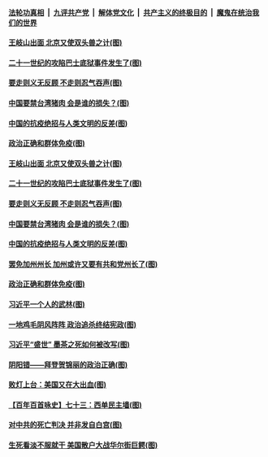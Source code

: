 ####  [法轮功真相](../../../../basic/blob/master/README.md?t=02012301) &nbsp;|&nbsp; [九评共产党](../../../../9ping.md/blob/master/README.md?t=02012301) &nbsp;|&nbsp; [解体党文化](../../../../jtdwh.md/blob/master/README.md?t=02012301)  &nbsp;|&nbsp; [共产主义的终极目的](../../../../gczydzjmd.md/blob/master/README.md?t=02012301) &nbsp;|&nbsp; [魔鬼在统治我们的世界](../../../../mgztzwmdsj.md/blob/master/README.md?t=02012301) 

#### [王岐山出面 北京又使双头兽之计(图)](../pages/p4/960993.md?t=02012301) 

#### [二十一世纪的攻陷巴士底狱事件发生了(图)](../pages/p4/960996.md?t=02012301) 

#### [要走则义无反顾 不走则忍气吞声(图)](../pages/p4/960988.md?t=02012301) 

#### [中国要禁台湾猪肉 会是谁的损失？(图)](../pages/p4/960981.md?t=02012301) 

#### [中国的抗疫绝招与人类文明的反差(图)](../pages/p4/960970.md?t=02012301) 

#### [政治正确和群体免疫(图)](../pages/p4/960965.md?t=02012301) 


#### [王岐山出面 北京又使双头兽之计(图)](../pages/p4/960993.md?t=02012301) 

#### [二十一世纪的攻陷巴士底狱事件发生了(图)](../pages/p4/960996.md?t=02012301) 

#### [要走则义无反顾 不走则忍气吞声(图)](../pages/p4/960988.md?t=02012301) 

#### [中国要禁台湾猪肉 会是谁的损失？(图)](../pages/p4/960981.md?t=02012301) 

#### [中国的抗疫绝招与人类文明的反差(图)](../pages/p4/960970.md?t=02012301) 

#### [罢免加州州长 加州或许又要有共和党州长了(图)](../pages/p4/960966.md?t=02012301) 

#### [政治正确和群体免疫(图)](../pages/p4/960965.md?t=02012301) 




#### [习近平一个人的武林(图)](../pages/p4/960869.md?t=02012301) 

#### [一地鸡毛阴风阵阵 政治追杀终结宪政(图)](../pages/p4/960852.md?t=02012301) 

#### [习近平“盛世” 墨茶之死如何被改写(图)](../pages/p4/960893.md?t=02012301) 

#### [阴阳错——拜登贺锦丽的政治正确(图)](../pages/p4/960858.md?t=02012301) 

#### [败灯上台：美国又在大出血(图)](../pages/p4/960840.md?t=02012301) 

#### [【百年百首咏史】七十三：西单民主墙(图)](../pages/p4/960879.md?t=02012301) 

#### [对中共的死亡判决 并非发自白宫(图)](../pages/p4/960834.md?t=02012301) 

#### [生死看淡不服就干 美国散户大战华尔街巨鳄(图)](../pages/p4/960855.md?t=02012301) 


